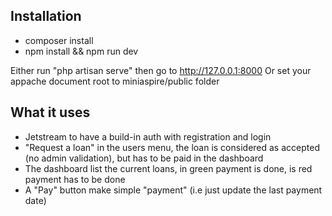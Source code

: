 ## Installation

- composer install
- npm install && npm run dev

Either run "php artisan serve" then go to http://127.0.0.1:8000
Or set your appache document root to miniaspire/public folder

## What it uses

- Jetstream to have a build-in auth with registration and login
- "Request a loan" in the users menu, the loan is considered as accepted (no admin validation), but has to be paid in the dashboard
- The dashboard list the current loans, in green payment is done, is red payment has to be done
- A "Pay" button make simple "payment" (i.e just update the last payment date)
